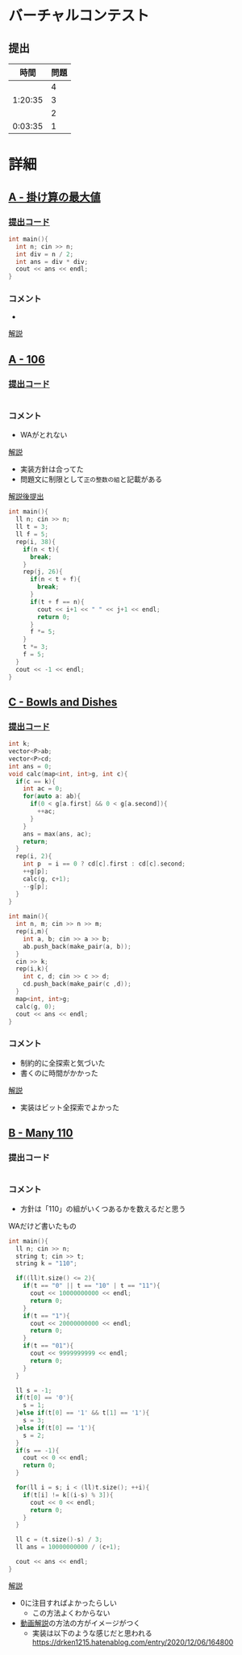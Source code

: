 # バーチャルコンテスト

## 提出
|  時間  |  問題  |
| ---- | ---- |
|  | 4 |
| 1:20:35 | 3 |
|  | 2 |
| 0:03:35 | 1 |

# 詳細
## [A - 掛け算の最大値](https://atcoder.jp/contests/abc026/tasks/abc026_a)
### [提出コード](https://atcoder.jp/contests/abc026/submissions/32355851)
```c++
int main(){
  int n; cin >> n;
  int div = n / 2;
  int ans = div * div;
  cout << ans << endl;
}
```

### コメント

* 

[解説](https://www.slideshare.net/chokudai/abc026)


## [A - 106](https://atcoder.jp/contests/arc106/tasks/arc106_a)
### [提出コード]()
```c++

```

### コメント

* WAがとれない

[解説](https://atcoder.jp/contests/arc106/editorial/256)

* 実装方針は合ってた
* 問題文に制限として```正の整数の組```と記載がある

[解説後提出](https://atcoder.jp/contests/arc106/submissions/32357749)

```c++
int main(){
  ll n; cin >> n;
  ll t = 3;
  ll f = 5;
  rep(i, 38){
    if(n < t){
      break;
    }
    rep(j, 26){
      if(n < t + f){
        break;
      }
      if(t + f == n){
        cout << i+1 << " " << j+1 << endl;
        return 0;
      }
      f *= 5;
    }
    t *= 3;
    f = 5;
  }
  cout << -1 << endl;
}
```

## [C - Bowls and Dishes](https://atcoder.jp/contests/abc190/tasks/abc190_c)
### [提出コード](https://atcoder.jp/contests/abc190/submissions/32357134)

```c++
int k;
vector<P>ab;
vector<P>cd;
int ans = 0;
void calc(map<int, int>g, int c){
  if(c == k){
    int ac = 0;
    for(auto a: ab){
      if(0 < g[a.first] && 0 < g[a.second]){
        ++ac;
      }
    }
    ans = max(ans, ac);
    return;
  }
  rep(i, 2){
    int p  = i == 0 ? cd[c].first : cd[c].second;
    ++g[p];
    calc(g, c+1);
    --g[p];
  }
}
 
int main(){
  int n, m; cin >> n >> m;
  rep(i,m){
    int a, b; cin >> a >> b;
    ab.push_back(make_pair(a, b));
  }
  cin >> k;
  rep(i,k){
    int c, d; cin >> c >> d;
    cd.push_back(make_pair(c ,d));
  }
  map<int, int>g;
  calc(g, 0);
  cout << ans << endl;
}
```

### コメント
* 制約的に全探索と気づいた
* 書くのに時間がかかった

[解説](https://atcoder.jp/contests/abc190/editorial/626)

* 実装はビット全探索でよかった


## [B - Many 110](https://atcoder.jp/contests/arc110/tasks/arc110_b)
### 提出コード

```c++

```

### コメント

* 方針は「110」の組がいくつあるかを数えるだと思う

WAだけど書いたもの

```c++
int main(){
  ll n; cin >> n;
  string t; cin >> t;
  string k = "110";

  if((ll)t.size() <= 2){
    if(t == "0" || t == "10" | t == "11"){
      cout << 10000000000 << endl;
      return 0;
    }
    if(t == "1"){
      cout << 20000000000 << endl;
      return 0;
    }
    if(t == "01"){
      cout << 9999999999 << endl;
      return 0;
    }
  }

  ll s = -1;
  if(t[0] == '0'){
    s = 1;
  }else if(t[0] == '1' && t[1] == '1'){
    s = 3;
  }else if(t[0] == '1'){
    s = 2;
  }
  if(s == -1){
    cout << 0 << endl;
    return 0;
  }

  for(ll i = s; i < (ll)t.size(); ++i){
    if(t[i] != k[(i-s) % 3]){
      cout << 0 << endl;
      return 0;
    }
  }

  ll c = (t.size()-s) / 3;
  ll ans = 10000000000 / (c+1);

  cout << ans << endl;
}
```

[解説](https://atcoder.jp/contests/arc110/editorial/383)

* 0に注目すればよかったらしい
    * この方法よくわからない
* [動画解説](https://youtu.be/k5GS5kxh6Fg)の方法の方がイメージがつく
    * 実装は以下のような感じだと思われる
    https://drken1215.hatenablog.com/entry/2020/12/06/164800
